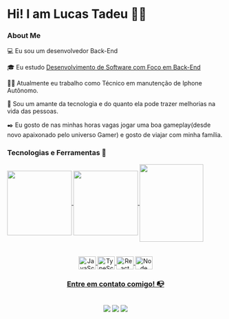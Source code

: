 <h1> Hi! I am Lucas Tadeu 👨‍💻 </h1>

### About Me

💻 Eu sou um desenvolvedor Back-End 

🎓 Eu estudo [Desenvolvimento de Software com Foco em Back-End](https://cubos.academy/cursos/desenvolvimento-de-software-v2)

👨‍💻 Atualmente eu trabalho como Técnico em manutenção de Iphone Autônomo.

🔎 Sou um amante da tecnologia e do quanto ela pode trazer melhorias na vida das pessoas.

✒️ Eu gosto de nas minhas horas vagas jogar uma boa gameplay(desde novo apaixonado pelo universo Gamer) e gosto de viajar com minha família.


### Tecnologias e Ferramentas 🔧

<div>
  <a href="https://github.com/lucastadeu0212">
  <img height="150em"   align="center" src="https://github-readme-stats.vercel.app/api?username=lucastadeu0212&show_icons=true&theme=react&include_all_commits=true&count_private=true"/>
  <img height="150em"  align="center" src="https://github-readme-stats.vercel.app/api/top-langs/?username=lucastadeu0212&layout=compact&langs_count=7&theme=react" />

  <img align="center" width="148" height="180" src="https://media1.tenor.com/images/68e8337fb4eb7e40645d832c64762a8b/tenor.gif?itemid=19443613">
</div>
 <br>
<div  align="center"> 
  <div style="display: inline_block"><br>
  <img align="center" alt="JavaScript" height="30" width="40" src="https://cdn.jsdelivr.net/gh/devicons/devicon/icons/javascript/javascript-original.svg">
  <img align="center" alt="TypeScript" height="30" width="40" src="https://cdn.jsdelivr.net/gh/devicons/devicon/icons/typescript/typescript-original.svg">
  <img align="center" alt="React" height="30" width="40" src="https://cdn.jsdelivr.net/gh/devicons/devicon/icons/react/react-original.svg">
 <img align="center" alt="Node" height="30" width="40" src="https://cdn.jsdelivr.net/gh/devicons/devicon/icons/nodejs/nodejs-original.svg" />


### Entre em contato comigo! 📭
    
</div>
  <br> <a href="https://www.linkedin.com/in/lucas-tadeu-n-biscaia/" target="_blank"><img src="https://img.shields.io/badge/-LinkedIn-%230077B5?style=for-the-badge&logo=linkedin&logoColor=white" target="_blank"></a>
  <a href="mailto:lucastadeu0212@gmail.com" target="_blank"><img src="https://img.shields.io/badge/Gmail-D14836?style=for-the-badge&logo=gmail&logoColor=white" target="_blank"></a>
 <a href="https://discord.gg/nseilek#8622" target="_blank"><img src="https://img.shields.io/badge/Discord-7289DA?style=for-the-badge&logo=discord&logoColor=white" target="_blank"></a>
</div>
